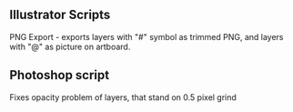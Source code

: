 ## Illustrator Scripts
PNG Export - exports layers with "#" symbol as trimmed PNG, and layers with "@" as picture on artboard.


## Photoshop script
Fixes opacity problem of layers, that stand on 0.5 pixel grind
